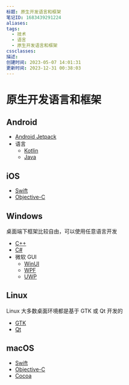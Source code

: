 ```yaml
---
标题: 原生开发语言和框架
笔记ID: 1683439291224
aliases: 
tags:
  - 技术
  - 语言
  - 原生开发语言和框架
cssclasses: 
描述: 
创建时间: 2023-05-07 14:01:31
更新时间: 2023-12-31 00:38:03
---
```


# 原生开发语言和框架

## Android

- [Android Jetpack](https://developer.android.com/jetpack)
- 语言
  - [Kotlin](https://kotlinlang.org/)
  - [Java](https://www.java.com/zh-CN/)

## iOS

- [Swift](https://swift.org/)
- [Objective-C](https://developer.apple.com/zh-cn/objective-c/)

## Windows

桌面端下框架比较自由，可以使用任意语言开发

- [C++](https://docs.microsoft.com/zh-cn/cpp/cpp/?view=msvc-170)
- [C#](https://docs.microsoft.com/zh-cn/dotnet/csharp/)
- 微软 GUI
  - [WinUI](https://docs.microsoft.com/zh-cn/windows/apps/winui/)
  - [WPF](https://docs.microsoft.com/zh-cn/dotnet/desktop/wpf/?view=netdesktop-5.0)
  - [UWP](https://docs.microsoft.com/zh-cn/windows/uwp/)

## Linux

Linux 大多数桌面环境都是基于 GTK 或 Qt 开发的

- [GTK](https://www.gtk.org/)
- [Qt](https://www.qt.io/)

## macOS

- [Swift](https://swift.org/)
- [Objective-C](https://developer.apple.com/zh-cn/objective-c/)
- [Cocoa](https://developer.apple.com/documentation/appkit)

